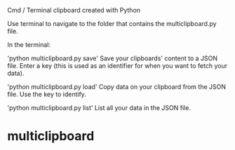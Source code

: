 Cmd / Terminal clipboard created with Python

Use terminal to navigate to the folder that contains the multiclipboard.py file.

In the terminal:

'python multiclipboard.py save'
Save your clipboards' content to a JSON file.
Enter a key (this is used as an identifier for when you want to fetch your data).

'python multiclipboard.py load'
Copy data on your clipboard from the JSON file. Use the key to identify.

'python multiclipboard.py list'
List all your data in the JSON file.

# multiclipboard
